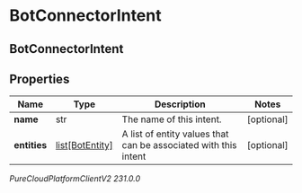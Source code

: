 # BotConnectorIntent

## BotConnectorIntent

## Properties

|Name | Type | Description | Notes|
|------------ | ------------- | ------------- | -------------|
| **name** | str | The name of this intent. | [optional] |
| **entities** | [list[BotEntity]](BotEntity) | A list of entity values that can be associated with this intent | [optional] |



_PureCloudPlatformClientV2 231.0.0_
